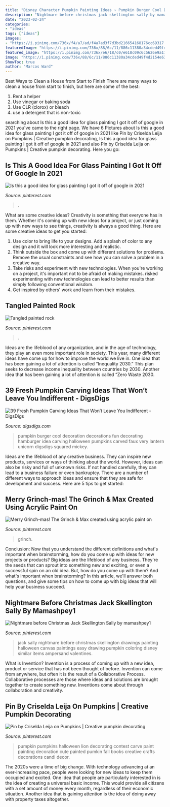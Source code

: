 ```yaml
---
title: "Disney Character Pumpkin Painting Ideas ~ Pumpkin Burger Cool Decoration Decorations Fun Decorating Hamburger Idea Carving Halloween Pumpkins Carved Faux Very Lantern Unicorn Digsdigs Squared Mickey"
description: "Nightmare before christmas jack skellington sally by mamashpey1"
date: "2023-02-24"
categories:
- "ideas"
tags: ["ideas"]
images:
- "https://i.pinimg.com/736x/f4/a7/ad/f4a7ad3f7d3bd216654168176cc69317.jpg"
featuredImage: "https://i.pinimg.com/736x/88/6c/11/886c11380a34cded49f4d2154e63a977.jpg"
featured_image: "https://i.pinimg.com/736x/e6/18/c0/e618c09c6c5626e9a171c1635bb22fe3.jpg"
image: "https://i.pinimg.com/736x/88/6c/11/886c11380a34cded49f4d2154e63a977.jpg"
ShowToc: true
author: "Marcos Ward"
---
```



Best Ways to Clean a House from Start to Finish
There are many ways to clean a house from start to finish, but here are some of the best: 
1. Rent a helper 
2. Use vinegar or baking soda 
3. Use CLR (clorox) or bleach 
4. use a detergent that is non-toxic 

	

		
searching about Is this a good idea for glass painting I got it off of google in 2021 you've came to the right page. We have 6 Pictures about Is this a good idea for glass painting I got it off of google in 2021 like Pin by Criselda Leija on Pumpkins | Creative pumpkin decorating, Is this a good idea for glass painting I got it off of google in 2021 and also Pin by Criselda Leija on Pumpkins | Creative pumpkin decorating. Here you go:
		
    
## Is This A Good Idea For Glass Painting I Got It Off Of Google In 2021

<img loading=lazy src="https://i.pinimg.com/736x/f4/a7/ad/f4a7ad3f7d3bd216654168176cc69317.jpg" onerror="this.onerror=null;this.src='https://tse4.mm.bing.net/th?id=OIP.hid1On-F_jKofR1dk0-LEwHaKy&amp;pid=15.1';" alt="Is this a good idea for glass painting I got it off of google in 2021">

_Source: pinterest.com_

>. 

	

What are some creative ideas?
Creativity is something that everyone has in them. Whether it's coming up with new ideas for a project, or just coming up with new ways to see things, creativity is always a good thing. Here are some creative ideas to get you started: 
1) Use color to bring life to your designs. Add a splash of color to any design and it will look more interesting and realistic. 
2) Think outside the box and come up with different solutions for problems. Remove the usual constraints and see how you can solve a problem in a creative way. 
3) Take risks and experiment with new technologies. When you're working on a project, it's important not to be afraid of making mistakes. risked experimenting with new technologies can lead to better results than simply following conventional wisdom. 
4) Get inspired by others' work and learn from their mistakes.

    
## Tangled Painted Rock ️

<img loading=lazy src="https://i.pinimg.com/736x/e6/18/c0/e618c09c6c5626e9a171c1635bb22fe3.jpg" onerror="this.onerror=null;this.src='https://tse3.mm.bing.net/th?id=OIP.6DVPu65vr4cOLhZMFpzwMgHaJ3&amp;pid=15.1';" alt="Tangled painted rock ️">

_Source: pinterest.com_

>. 

	

Ideas are the lifeblood of any organization, and in the age of technology, they play an even more important role in society. This year, many different ideas have come up for how to improve the world we live in. One idea that has been gaining a lot of attention is called “Inequality 2030.” This plan seeks to decrease income inequality between countries by 2030. Another idea that has been gaining a lot of attention is called “Zero Waste 2030.

    
## 39 Fresh Pumpkin Carving Ideas That Won’t Leave You Indifferent - DigsDigs

<img loading=lazy src="https://www.digsdigs.com/photos/2016/09/31-faux-burger-pumpkin-decoration-is-a-very-cool-idea.jpg" onerror="this.onerror=null;this.src='https://tse4.mm.bing.net/th?id=OIP.SUndGXVueFzPMbOGgoJBigHaKm&amp;pid=15.1';" alt="39 Fresh Pumpkin Carving Ideas That Won’t Leave You Indifferent - DigsDigs">

_Source: digsdigs.com_

>pumpkin burger cool decoration decorations fun decorating hamburger idea carving halloween pumpkins carved faux very lantern unicorn digsdigs squared mickey. 

	

Ideas are the lifeblood of any creative business. They can inspire new products, services or ways of thinking about the world. However, ideas can also be risky and full of unknown risks. If not handled carefully, they can lead to a business failure or even bankruptcy. There are a number of different ways to approach ideas and ensure that they are safe for development and success. Here are 5 tips to get started:

    
## Merry Grinch-mas! The Grinch &amp; Max Created Using Acrylic Paint On

<img loading=lazy src="https://i.pinimg.com/736x/88/6c/11/886c11380a34cded49f4d2154e63a977.jpg" onerror="this.onerror=null;this.src='https://tse3.mm.bing.net/th?id=OIP.nwkPzlHwdFiqulsnoYM61gHaNK&amp;pid=15.1';" alt="Merry Grinch-mas! The Grinch &amp; Max created using acrylic paint on">

_Source: pinterest.com_

>grinch. 

	

Conclusion: Now that you understand the different definitions and what's important when brainstorming, how do you come up with ideas for new projects or products?
Big ideas are the lifeblood of any business. They're the seeds that can sprout into something new and exciting, or even a successful spin on an old idea. But, how do you come up with them? And what's important when brainstorming? In this article, we'll answer both questions, and give some tips on how to come up with big ideas that will help your business succeed.

    
## Nightmare Before Christmas Jack Skellington Sally By Mamashpey1

<img loading=lazy src="https://i.pinimg.com/originals/5a/c3/af/5ac3afca5489962bbe2e23e92c6d0ac1.jpg" onerror="this.onerror=null;this.src='https://tse3.mm.bing.net/th?id=OIP.lxDnjs-g06VcYWzQw-J0zgHaKr&amp;pid=15.1';" alt="Nightmare before Christmas Jack Skellington Sally by mamashpey1">

_Source: pinterest.com_

>jack sally nightmare before christmas skellington drawings painting halloween canvas paintings easy drawing pumpkin coloring disney similar items ampersand valentines. 

	

What is Invention?
Invention is a process of coming up with a new idea, product or service that has not been thought of before. Invention can come from anywhere, but often it is the result of a Collaborative Process. Collaborative processes are those where ideas and solutions are brought together to create something new. Inventions come about through collaboration and creativity.

    
## Pin By Criselda Leija On Pumpkins | Creative Pumpkin Decorating

<img loading=lazy src="https://i.pinimg.com/736x/a1/28/c6/a128c6339e468e1e6e78b1ab1e17be9e.jpg" onerror="this.onerror=null;this.src='https://tse2.mm.bing.net/th?id=OIP.8NIexNVB2RbL8UCkYQtJwAHaJ3&amp;pid=15.1';" alt="Pin by Criselda Leija on Pumpkins | Creative pumpkin decorating">

_Source: pinterest.com_

>pumpkin pumpkins halloween lion decorating contest carve paint painting decoration cute painted pumkin fall books creative crafts decorations candi decor. 

	

The 2020s were a time of big change. With technology advancing at an ever-increasing pace, people were looking for new ideas to keep them occupied and excited. One idea that people are particularly interested in is the idea of creating a universal basic income. This would provide all citizens with a set amount of money every month, regardless of their economic situation. Another idea that is gaining attention is the idea of doing away with property taxes altogether.

